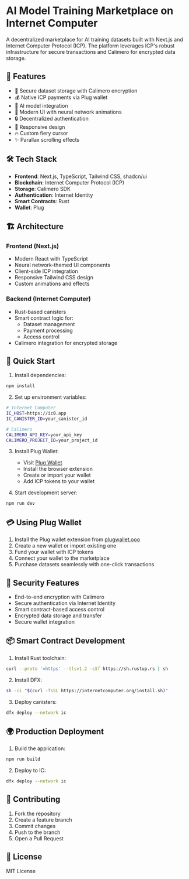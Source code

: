 # AI Model Training Marketplace on Internet Computer

A decentralized marketplace for AI training datasets built with Next.js and Internet Computer Protocol (ICP). The platform leverages ICP's robust infrastructure for secure transactions and Calimero for encrypted data storage.

## 🚀 Features

- 🔐 Secure dataset storage with Calimero encryption
- 💰 Native ICP payments via Plug wallet
- 🤖 AI model integration
- 🎨 Modern UI with neural network animations
- 🔒 Decentralized authentication
- 📱 Responsive design
- 🔥 Custom fiery cursor
- ✨ Parallax scrolling effects

## 🛠 Tech Stack

- **Frontend**: Next.js, TypeScript, Tailwind CSS, shadcn/ui
- **Blockchain**: Internet Computer Protocol (ICP)
- **Storage**: Calimero SDK
- **Authentication**: Internet Identity
- **Smart Contracts**: Rust
- **Wallet**: Plug

## 🏗 Architecture

### Frontend (Next.js)
- Modern React with TypeScript
- Neural network-themed UI components
- Client-side ICP integration
- Responsive Tailwind CSS design
- Custom animations and effects

### Backend (Internet Computer)
- Rust-based canisters
- Smart contract logic for:
  - Dataset management
  - Payment processing
  - Access control
- Calimero integration for encrypted storage

## 🚀 Quick Start

1. Install dependencies:
```bash
npm install
```

2. Set up environment variables:
```bash
# Internet Computer
IC_HOST=https://ic0.app
IC_CANISTER_ID=your_canister_id

# Calimero
CALIMERO_API_KEY=your_api_key
CALIMERO_PROJECT_ID=your_project_id
```

3. Install Plug Wallet:
   - Visit [Plug Wallet](https://plugwallet.ooo/)
   - Install the browser extension
   - Create or import your wallet
   - Add ICP tokens to your wallet

4. Start development server:
```bash
npm run dev
```

## 💳 Using Plug Wallet

1. Install the Plug wallet extension from [plugwallet.ooo](https://plugwallet.ooo/)
2. Create a new wallet or import existing one
3. Fund your wallet with ICP tokens
4. Connect your wallet to the marketplace
5. Purchase datasets seamlessly with one-click transactions

## 🔐 Security Features

- End-to-end encryption with Calimero
- Secure authentication via Internet Identity
- Smart contract-based access control
- Encrypted data storage and transfer
- Secure wallet integration

## 📦 Smart Contract Development

1. Install Rust toolchain:
```bash
curl --proto '=https' --tlsv1.2 -sSf https://sh.rustup.rs | sh
```

2. Install DFX:
```bash
sh -ci "$(curl -fsSL https://internetcomputer.org/install.sh)"
```

3. Deploy canisters:
```bash
dfx deploy --network ic
```

## 🌍 Production Deployment

1. Build the application:
```bash
npm run build
```

2. Deploy to IC:
```bash
dfx deploy --network ic
```

## 🤝 Contributing

1. Fork the repository
2. Create a feature branch
3. Commit changes
4. Push to the branch
5. Open a Pull Request

## 📄 License

MIT License